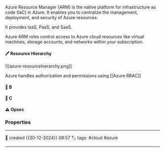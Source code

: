 
Azure Resource Manager (ARM) is the native platform for infrastructure as code (IaC) in Azure. It enables you to centralize the management, deployment, and security of Azure resources.

It provides IaaS, PaaS, and SaaS.

Azure ARM roles control access to Azure cloud resources like virtual machines, storage accounts, and networks within your subscription.

#### 🖊️ Resource Hierarchy

![[azure-resourcehierarchy.png]]

Azure handles authorization and permissions using [[Azure RBAC]]


#### 📔 B


####  📗 C


#### ⚠ Opsec




### Properties
---
📆 created   {{30-12-2024}} 08:57
🏷️ tags: #cloud #azure 

---

